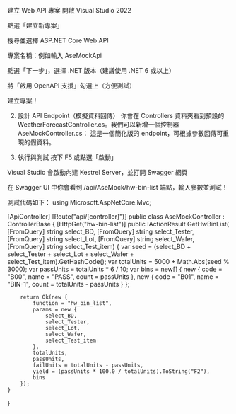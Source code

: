 建立 Web API 專案
開啟 Visual Studio 2022

點選「建立新專案」

搜尋並選擇 ASP.NET Core Web API

專案名稱：例如輸入 AseMockApi

點選「下一步」，選擇 .NET 版本（建議使用 .NET 6 或以上）

將「啟用 OpenAPI 支援」勾選上（方便測試）

建立專案！

2. 設計 API Endpoint（模擬資料回傳）
你會在 Controllers 資料夾看到預設的 WeatherForecastController.cs。我們可以新增一個控制器 AseMockController.cs：
這是一個簡化版的 endpoint，可根據參數回傳可重現的假資料。

4. 執行與測試
按下 F5 或點選「啟動」

Visual Studio 會啟動內建 Kestrel Server，並打開 Swagger 網頁

在 Swagger UI 中你會看到 /api/AseMock/hw-bin-list 端點，輸入參數並測試！

測試代碼如下：
using Microsoft.AspNetCore.Mvc;

[ApiController]
[Route("api/[controller]")]
public class AseMockController : ControllerBase
{
    [HttpGet("hw-bin-list")]
    public IActionResult GetHwBinList(
        [FromQuery] string select_BD,
        [FromQuery] string select_Tester,
        [FromQuery] string select_Lot,
        [FromQuery] string select_Wafer,
        [FromQuery] string select_Test_item)
    {
        var seed = (select_BD + select_Tester + select_Lot + select_Wafer + select_Test_item).GetHashCode();
        var totalUnits = 5000 + Math.Abs(seed % 3000);
        var passUnits = totalUnits * 6 / 10;
        var bins = new[] {
            new { code = "B00", name = "PASS", count = passUnits },
            new { code = "B01", name = "BIN-1", count = totalUnits - passUnits }
        };

        return Ok(new {
            function = "hw_bin_list",
            params = new {
                select_BD,
                select_Tester,
                select_Lot,
                select_Wafer,
                select_Test_item
            },
            totalUnits,
            passUnits,
            failUnits = totalUnits - passUnits,
            yield = (passUnits * 100.0 / totalUnits).ToString("F2"),
            bins
        });
    }
}
